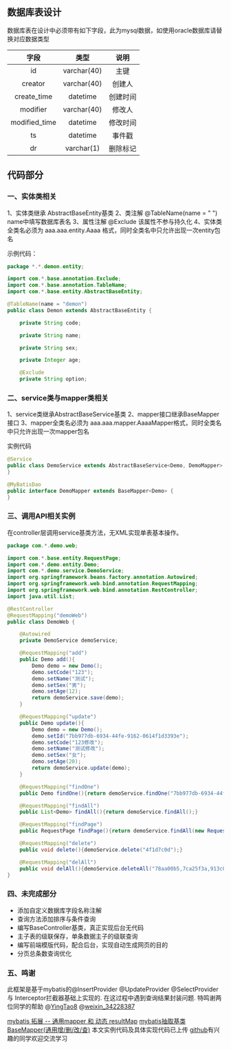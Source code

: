 
## 数据库表设计
数据库表在设计中必须带有如下字段，此为mysql数据，如使用oracle数据库请替换对应数据类型

字段|类型|说明
:-:|:-:|:-:
id | varchar(40)|主键
creator| varchar(40)|创建人
create_time  |datetime|创建时间
modifier|varchar(40)|修改人
modified_time|datetime|修改时间
ts|datetime|事件戳
dr|varchar(1)|删除标记

## 代码部分
### 一、实体类相关
1、实体类继承 AbstractBaseEntity基类
2、类注解 @TableName(name = " ")  name中填写数据库表名
3、属性注解 @Exclude 该属性不参与持久化
4、实体类全类名必须为 aaa.aaa.entity.Aaaa 格式，同时全类名中只允许出现一次entity包名

示例代码：
```java
package *.*.demon.entity;

import com.*.base.annotation.Exclude;
import com.*.base.annotation.TableName;
import com.*.base.entity.AbstractBaseEntity;

@TableName(name = "demon")
public class Demon extends AbstractBaseEntity {

    private String code;

    private String name;

    private String sex;

    private Integer age;

    @Exclude
    private String option;
```
### 二、service类与mapper类相关
1、service类继承AbstractBaseService基类
2、mapper接口继承BaseMapper接口
3、mapper全类名必须为 aaa.aaa.mapper.AaaaMapper格式，同时全类名中只允许出现一次mapper包名

实例代码
```java
@Service
public class DemoService extends AbstractBaseService<Demo, DemoMapper> {
}
```
```java
@MyBatisDao
public interface DemoMapper extends BaseMapper<Demo> {
}
```
### 三、调用API相关实例
在controller层调用service基类方法，无XML实现单表基本操作。
```java
package com.*.demo.web;

import com.*.base.entity.RequestPage;
import com.*.demo.entity.Demo;
import com.*.demo.service.DemoService;
import org.springframework.beans.factory.annotation.Autowired;
import org.springframework.web.bind.annotation.RequestMapping;
import org.springframework.web.bind.annotation.RestController;
import java.util.List;

@RestController
@RequestMapping("demoWeb")
public class DemoWeb {

    @Autowired
    private DemoService demoService;

    @RequestMapping("add")
    public Demo add(){
        Demo demo = new Demo();
        demo.setCode("123");
        demo.setName("测试");
        demo.setSex("男");
        demo.setAge(12);
        return demoService.save(demo);
    }

    @RequestMapping("update")
    public Demo update(){
        Demo demo = new Demo();
        demo.setId("7bb977db-6934-44fe-9162-0614f1d3393e");
        demo.setCode("123修改");
        demo.setName("测试修改");
        demo.setSex("女");
        demo.setAge(20);
        return demoService.update(demo);
    }

    @RequestMapping("findOne")
    public Demo findOne(){return demoService.findOne("7bb977db-6934-44fe-9162-0614f1d3393e");}

    @RequestMapping("findAll")
    public List<Demo> findAll(){return demoService.findAll();}

    @RequestMapping("findPage")
    public RequestPage findPage(){return demoService.findAll(new RequestPage(1,15));}

    @RequestMapping("delete")
    public void delete(){demoService.delete("4f1d7c0d");}

    @RequestMapping("delAll")
    public void delAll(){demoService.deleteAll("78aa00b5,7ca25f3a,913c0c52");}
}

```
### 四、未完成部分
- 添加自定义数据库字段名称注解
- 查询方法添加排序与条件查询
- 编写BaseController基类，真正实现后台无代码
- 主子表的级联保存，单条数据主子的级联查询
- 编写前端模版代码，配合后台，实现自动生成网页的目的
- 分页总条数查询优化

### 五、鸣谢
此框架是基于mybatis的@InsertProvider @UpdateProvider @SelectProvider 与 Interceptor拦截器基础上实现的.
在这过程中遇到查询结果封装问题.
特鸣谢两位同学的帮助
@[YingTao8](https://blog.csdn.net/yingtao8)   @[weixin_34228387](https://blog.csdn.net/weixin_34228387)   

 [mybatis 拓展 -- 通用mapper 和 动态 resultMap](https://blog.csdn.net/weixin_34228387/article/details/88762624)
 [mybatis抽取基类BaseMapper(通用增/删/改/查)](https://blog.csdn.net/YingTao8/article/details/83116256)
 本文实例代码及具体实现代码已上传 [github](https://blog.csdn.net/weixin_34228387/article/details/88762624)有兴趣的同学欢迎交流学习
